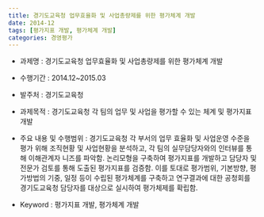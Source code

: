```yaml
---
title: 경기도교육청 업무효율화 및 사업총량제를 위한 평가체계 개발
date: 2014-12
tags: [평가지표 개발, 평가체계 개발]
categories: 경영평가
---
```


- 과제명 : 경기도교육청 업무효율화 및 사업총량제를 위한 평가체계 개발

- 수행기간 : 2014.12~2015.03

- 발주처 : 경기도교육청

- 과제목적 : 경기도교육청 각 팀의 업무 및 사업을 평가할 수 있는 체계 및 평가지표 개발

- 주요 내용 및 수행범위 : 경기도교육청 각 부서의 업무 효율화 및 사업운영 수준을 평가 위해 조직현황 및 사업현황을 분석하고, 각 팀의 실무담당자와의 인터뷰를 통해 이해관계자 니즈를 파악함. 논리모형을 구축하여 평가지표를 개발하고 담당자 및 전문가 검토를 통해 도출된 평가지표를 검증함. 이를 토대로 평가범위, 기본방향, 평가방법의 기중, 일정 등이 수립된 평가체계를 구축하고 연구결과에 대한 공청회를 경기도교육청 담당자를 대상으로 실시하여 평가체제를 확립함.

- Keyword : 평가지표 개발, 평가체계 개발
